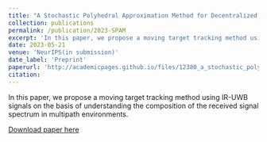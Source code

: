 ```yaml
---
title: "A Stochastic Polyhedral Approximation Method for Decentralized Composite Bilevel Optimization"
collection: publications
permalink: /publication/2023-SPAM
excerpt: 'In this paper, we propose a moving target tracking method using IR-UWB signals on the basis of understanding the composition of the received signal spectrum in multipath environments.'
date: 2023-05-21
venue: 'NeurIPS(in submission)'
date_label: 'Preprint'
paperurl: 'http://academicpages.github.io/files/12380_a_stochastic_polyhedral_approx.pdf'
citation: 
---
```

In this paper, we propose a moving target tracking method using IR-UWB signals on the basis of understanding the composition of the received signal spectrum in multipath environments.

[Download paper here](https://openreview.net/pdf?id=uqyanADT9y)


